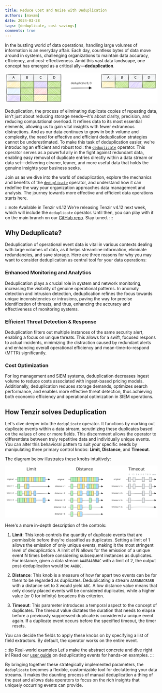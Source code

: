 ```yaml
---
title: Reduce Cost and Noise with Deduplication
authors: [mavam]
date: 2024-03-28
tags: [deduplicate, cost-savings]
comments: true
---
```


In the bustling world of data operations, handling large volumes of information
is an everyday affair. Each day, countless bytes of data move around in systems,
challenging organizations to maintain data accuracy, efficiency, and
cost-effectiveness. Amid this vast data landscape, one concept has emerged as a
critical ally—**deduplication**.

![Deduplicate Example](deduplicate-example.excalidraw.svg)

<!-- truncate -->

Deduplication, the process of eliminating duplicate copies of repeating data,
isn't just about reducing storage needs—it's about clarity, precision, and
reducing computational overload. It refines data to its most essential elements,
allowing us to gain vital insights with fewer extraneous distractions. And as
our data continues to grow in both volume and complexity, the need for effective
and efficient deduplication strategies cannot be underestimated. To make this
task of deduplication easier, we're introducing an efficient and robust tool:
the [`deduplicate`](/next/operators/deduplicate) operator. This operator serves
as a powerful ally in the fight against redundant data, enabling easy removal of
duplicate entries directly within a data stream or data set—delivering cleaner,
leaner, and more useful data that holds the genuine insights your business
seeks.

Join us as we dive into the world of deduplication, explore the mechanics and
benefits of the [`deduplicate`](/next/operators/deduplicate) operator, and
understand how it can redefine the way your organization approaches data
management and analysis. The journey towards more effective and efficient data
operations starts here.

:::note Available in Tenzir v4.12
We're releasing Tenzir v4.12 next week, which will include the `deduplicate`
operator. Until then, you can play with it on the main branch on our [GitHub
repo](https://github.com/tenzir/tenzir). Stay tuned.
:::

## Why Deduplicate?

Deduplication of operational event data is vital in various contexts dealing
with large volumes of data, as it helps streamline information, eliminate
redundancies, and save storage. Here are three reasons for why you may want to
consider deduplication as central tool for your data operations:

### Enhanced Monitoring and Analytics

Deduplication plays a crucial role in system and network monitoring, increasing
the visibility of genuine operational patterns. In anomaly detection and
intrusion detection, deduplication refines the focus towards unique
inconsistencies or intrusions, paving the way for precise identification of
threats, and thus, enhancing the accuracy and effectiveness of monitoring
systems.

### Efficient Threat Detection & Response

Deduplication filters out multiple instances of the same security alert,
enabling a focus on unique threats. This allows for a swift, focused respons to
actual incidents, minimizing the distraction caused by redundant alerts and
enhancing overall operational efficiency and mean-time-to-respond (MTTR)
significantly.

### Cost Optimization

For log management and SIEM systems, deduplication decreases ingest volume to
reduce costs associated with ingest-based pricing models. Additionally,
deduplication reduces storage demands, optimizes search performance, and enables
more effective threat detection, thus achieving both economic efficiency and
operational optimization in SIEM operations.

## How Tenzir solves Deduplication

Let's dive deeper into the `deduplicate` operator. It functions by marking out
duplicate events within a data stream, scrutinizing these duplicates based on
the values of one or more fields. This discernment allows the operator to
differentiate between truly repetitive data and individually unique events. You
can alter this behavioral pattern to suit your specific needs by manipulating
three primary control knobs: **Limit**, **Distance**, and **Timeout**.

The diagram below illustrates these knobs intuitively:

![Deduplicate](deduplicate.excalidraw.svg)

Here's a more in-depth description of the controls:

1. **Limit**: This knob controls the quantity of duplicate events that are
   permissible before they're classified as duplicates. Setting a limit of 1
   allows the emission of only unique events, making it the most stringent level
   of deduplication. A limit of N allows for the emission of a unique event N
   times before considering subsequent instances as duplicates. For instance,
   given a data stream `AAABAABBAC` with a limit of 2, the output
   post-deduplication would be `AABBC`.

2. **Distance**: This knob is a measure of how far apart two events can be for
   them to be regarded as duplicates. Deduplicating a stream `AABABACBABB` with
   a distance set to 3 would yield `ABC`. A low distance value means that only
   closely placed events will be considered duplicates, while a higher value (or
   0 for infinity) broadens this criterion.

3. **Timeout**: This parameter introduces a temporal aspect to the concept of
   duplicates. The timeout value dictates the duration that needs to elapse
   before a previously suppressed duplicate is considered a unique event again.
   If a duplicate event occurs before the specified timeout, the timer resets.

You can decide the fields to apply these knobs on by specifying a list of field
extractors. By default, the operator works on the entire event.

:::tip Real-world examples
Let's make the abstract concrete and dive right in! Read our [user
guide](/next/user-guides/deduplicate-events) on deduplicating events for
hands-on examples.
:::

By bringing together these strategically implemented parameters, the
`deduplicate` becomes a flexible, customizable tool for decluttering your data
streams. It makes the daunting process of manual deduplication a thing of the
past and allows data operators to focus on the rich insights that uniquely
occurring events can provide.
